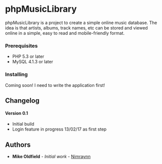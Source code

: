 # phpMusicLibrary

phpMusicLibrary is a project to create a simple online music database. The idea is that artists, albums, track names, etc can be stored and viewed online in a simple, easy to read and mobile-friendly format.

### Prerequisites

* PHP 5.3 or later
* MySQL 4.1.3 or later

### Installing

Coming soon! I need to write the application first!

## Changelog

#### Version 0.1
* Initial build
* Login feature in progress 13/02/17 as first step

## Authors

* **Mike Oldfield** - *Initial work* - [Nimraynn](https://github.com/nimraynn)